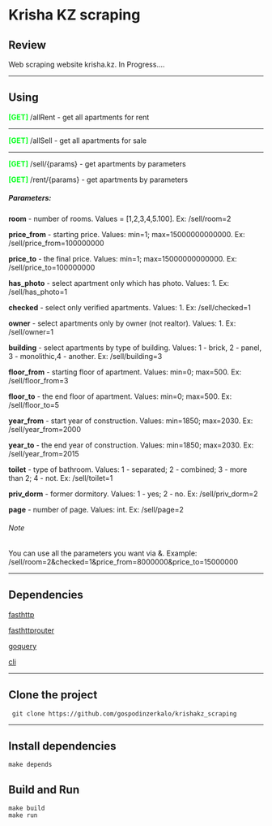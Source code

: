 <h1>Krisha KZ scraping</h1>
<h2>Review</h2>
<p>Web scraping website krisha.kz. In Progress....</p><hr>
<h2>Using</h2>
<p><b style="color: #08ff20">[GET]</b>  /allRent - get all apartments for rent</p><hr>
<p><b style="color: #08ff20">[GET]</b>  /allSell - get all apartments for sale</p><hr>
<p><b style="color: #08ff20">[GET]</b>  /sell/{params} - get apartments by parameters</p>
<p><b style="color: #08ff20">[GET]</b>  /rent/{params} - get apartments by parameters</p>
<h5>Parameters:</h5>
<p> <b>room</b> - number of rooms. Values = [1,2,3,4,5.100]. Ex: /sell/room=2</p>
<p> <b>price_from</b> - starting price. Values: min=1; max=15000000000000. Ex: /sell/price_from=100000000</p>
<p> <b>price_to</b> - the final price. Values: min=1; max=15000000000000. Ex: /sell/price_to=100000000</p>
<p> <b>has_photo</b> - select apartment only which has photo. Values: 1. Ex: /sell/has_photo=1</p>
<p> <b>checked</b> - select only verified apartments. Values: 1. Ex: /sell/checked=1</p>
<p> <b>owner</b> - select apartments only by owner (not realtor). Values: 1. Ex: /sell/owner=1</p>
<p> <b>building</b> - select apartments by type of building. Values: 1 - brick, 2 - panel, 3 - monolithic,4 - another. Ex: /sell/building=3</p>
<p> <b>floor_from</b> - starting floor of apartment. Values: min=0; max=500. Ex: /sell/floor_from=3</p>
<p> <b>floor_to</b> - the end floor of apartment. Values: min=0; max=500. Ex: /sell/floor_to=5</p>
<p> <b>year_from</b> - start year of construction. Values: min=1850; max=2030. Ex: /sell/year_from=2000</p>
<p> <b>year_to</b> - the end year of construction. Values: min=1850; max=2030. Ex: /sell/year_from=2015</p>
<p> <b>toilet</b> - type of bathroom. Values: 1 - separated; 2 - combined; 3 - more than 2; 4 - not. Ex: /sell/toilet=1</p>
<p> <b>priv_dorm</b> - former dormitory. Values: 1 - yes; 2 - no. Ex: /sell/priv_dorm=2</p>
<p> <b>page</b> - number of page. Values: int. Ex: /sell/page=2</p>
<h6>Note</h6>
<p>You can use all the parameters you want via &. Example: /sell/room=2&checked=1&price_from=8000000&price_to=15000000</p>

<hr>
<h2>Dependencies</h2>
<p><a href="github.com/valyala/fasthttp">fasthttp</a></p>
<p><a href="github.com/buaazp/fasthttprouter">fasthttprouter</a></p>
<p><a href="github.com/PuerkitoBio/goquery">goquery</a></p>
<p><a href="github.com/urfave/cli">cli</a></p> <hr>

<h2>Clone the project</h2>
<code> git clone https://github.com/gospodinzerkalo/krishakz_scraping </code> <hr>
<h2>Install dependencies</h2>
<code>make depends</code>

<h2> Build and Run </h2>
<code>make build</code><br>
<code>make run</code>

